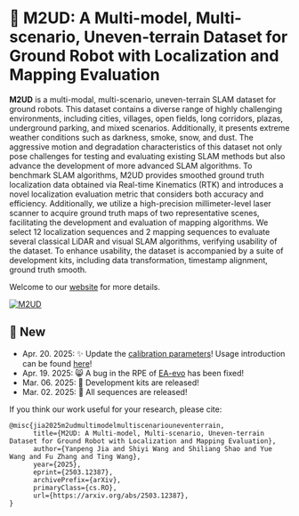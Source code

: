 # :crystal_ball: M2UD: A Multi-model, Multi-scenario, Uneven-terrain Dataset for Ground Robot with Localization and Mapping Evaluation

**M2UD** is a multi-modal, multi-scenario, uneven-terrain SLAM dataset for ground robots. This dataset contains a diverse range of highly challenging environments, including cities, villages, open fields, long corridors, plazas, underground parking, and mixed scenarios. Additionally, it presents extreme weather conditions such as darkness, smoke, snow, and dust. The aggressive motion and degradation characteristics of this dataset not only pose challenges for testing and evaluating existing SLAM methods but also advance the development of more advanced SLAM algorithms. To benchmark SLAM algorithms, M2UD provides smoothed ground truth localization data obtained via Real-time Kinematics (RTK) and introduces a novel localization evaluation metric that considers both accuracy and efficiency. Additionally, we utilize a high-precision millimeter-level laser scanner to acquire ground truth maps of two representative scenes, facilitating the development and evaluation of mapping algorithms. We select 12 localization sequences and 2 mapping sequences to evaluate several classical LiDAR and visual SLAM algorithms, verifying usability of the dataset. To enhance usability, the dataset is accompanied by a suite of development kits, including data transformation, timestamp alignment, ground truth smooth.

Welcome to our [website](https://yaepiii.github.io/M2UD/) for more details.

[![M2UD](https://res.cloudinary.com/marcomontalbano/image/upload/v1742215680/video_to_markdown/images/youtube--Vcbka12Dah4-c05b58ac6eb4c4700831b2b3070cd403.jpg)](https://www.youtube.com/watch?v=Vcbka12Dah4&t=1s "M2UD")

## :mega: New

- Apr. 20. 2025: ✨ Update the [calibration parameters](https://github.com/Yaepiii/M2UD/tree/main/calibration)! Usage introduction can be found [here](https://yaepiii.github.io/M2UD//calibration-and-time-synchronization/)!
- Apr. 19. 2025: 😸 A bug in the RPE of [EA-evo](https://github.com/Yaepiii/M2UD/tree/main/m2ud_development_kit/EA-evo) has been fixed!
- Mar. 06. 2025: 🏁 Development kits are released!
- Mar. 02. 2025: 💖 All sequences are released!

If you think our work useful for your research, please cite:
```
@misc{jia2025m2udmultimodelmultiscenariouneventerrain,
      title={M2UD: A Multi-model, Multi-scenario, Uneven-terrain Dataset for Ground Robot with Localization and Mapping Evaluation}, 
      author={Yanpeng Jia and Shiyi Wang and Shiliang Shao and Yue Wang and Fu Zhang and Ting Wang},
      year={2025},
      eprint={2503.12387},
      archivePrefix={arXiv},
      primaryClass={cs.RO},
      url={https://arxiv.org/abs/2503.12387}, 
}
```
